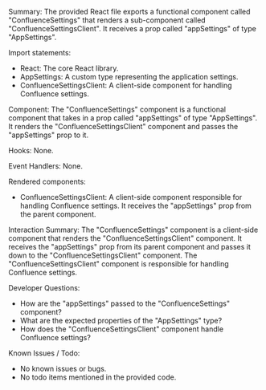 Summary:
The provided React file exports a functional component called "ConfluenceSettings" that renders a sub-component called "ConfluenceSettingsClient". It receives a prop called "appSettings" of type "AppSettings".

Import statements:
- React: The core React library.
- AppSettings: A custom type representing the application settings.
- ConfluenceSettingsClient: A client-side component for handling Confluence settings.

Component:
The "ConfluenceSettings" component is a functional component that takes in a prop called "appSettings" of type "AppSettings". It renders the "ConfluenceSettingsClient" component and passes the "appSettings" prop to it.

Hooks:
None.

Event Handlers:
None.

Rendered components:
- ConfluenceSettingsClient: A client-side component responsible for handling Confluence settings. It receives the "appSettings" prop from the parent component.

Interaction Summary:
The "ConfluenceSettings" component is a client-side component that renders the "ConfluenceSettingsClient" component. It receives the "appSettings" prop from its parent component and passes it down to the "ConfluenceSettingsClient" component. The "ConfluenceSettingsClient" component is responsible for handling Confluence settings.

Developer Questions:
- How are the "appSettings" passed to the "ConfluenceSettings" component?
- What are the expected properties of the "AppSettings" type?
- How does the "ConfluenceSettingsClient" component handle Confluence settings?

Known Issues / Todo:
- No known issues or bugs.
- No todo items mentioned in the provided code.